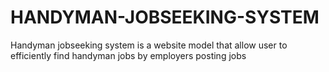 # HANDYMAN-JOBSEEKING-SYSTEM
Handyman jobseeking system is a website model that allow user to efficiently find handyman jobs by employers posting jobs
